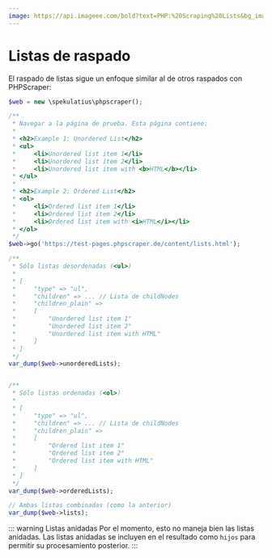 ```yaml
---
image: https://api.imageee.com/bold?text=PHP:%20Scraping%20Lists&bg_image=https://images.unsplash.com/photo-1542762933-ab3502717ce7
---
```


# Listas de raspado

El raspado de listas sigue un enfoque similar al de otros raspados con PHPScraper:

```php
$web = new \spekulatius\phpscraper();

/**
 * Navegar a la página de prueba. Esta página contiene:
 *
 * <h2>Example 1: Unordered List</h2>
 * <ul>
 *     <li>Unordered list item 1</li>
 *     <li>Unordered list item 2</li>
 *     <li>Unordered list item with <b>HTML</b></li>
 * </ul>
 *
 * <h2>Example 2: Ordered List</h2>
 * <ol>
 *     <li>Ordered list item 1</li>
 *     <li>Ordered list item 2</li>
 *     <li>Ordered list item with <i>HTML</i></li>
 * </ol>
 */
$web->go('https://test-pages.phpscraper.de/content/lists.html');

/**
 * Sólo listas desordenadas (<ul>)
 *
 * [
 *     "type" => "ul",
 *     "children" => ... // Lista de childNodes
 *     "children_plain" =>
 *     [
 *         "Unordered list item 1"
 *         "Unordered list item 2"
 *         "Unordered list item with HTML"
 *     ]
 * ]
 */
var_dump($web->unorderedLists);


/**
 * Sólo listas ordenadas (<ol>)
 *
 * [
 *     "type" => "ul",
 *     "children" => ... // Lista de childNodes
 *     "children_plain" =>
 *     [
 *         "Ordered list item 1"
 *         "Ordered list item 2"
 *         "Ordered list item with HTML"
 *     ]
 * ]
 */
var_dump($web->orderedLists);

// Ambas listas combinadas (como la anterior)
var_dump($web->lists);
```

::: warning Listas anidadas
Por el momento, esto no maneja bien las listas anidadas. Las listas anidadas se incluyen en el resultado como `hijos` para permitir su procesamiento posterior.
:::
